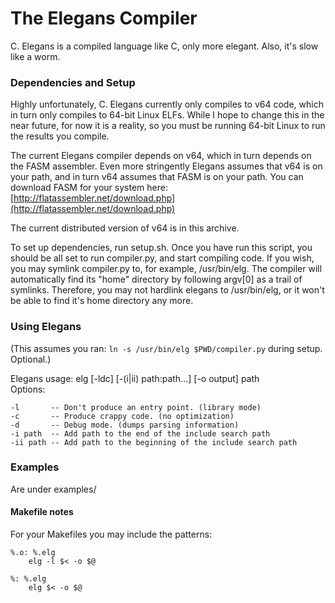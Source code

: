 
The Elegans Compiler
====================

C. Elegans is a compiled language like C, only more elegant.
Also, it's slow like a worm.

### Dependencies and Setup ###
Highly unfortunately, C. Elegans currently only compiles to v64 code,
which in turn only compiles to 64-bit Linux ELFs. While I hope to
change this in the near future, for now it is a reality, so you must
be running 64-bit Linux to run the results you compile.

The current Elegans compiler depends on v64, which in turn depends on
the FASM assembler. Even more stringently Elegans assumes that v64 is
on your path, and in turn v64 assumes that FASM is on your path. You
can download FASM for your system here: [http://flatassembler.net/download.php](http://flatassembler.net/download.php)

The current distributed version of v64 is in this archive.

To set up dependencies, run setup.sh. Once you have run this script,
you should be all set to run compiler.py, and start compiling code.
If you wish, you may symlink compiler.py to, for example,
/usr/bin/elg. The compiler will automatically find its "home"
directory by following argv[0] as a trail of symlinks. Therefore, you
may not hardlink elegans to /usr/bin/elg, or it won't be able to find
it's home directory any more.

### Using Elegans ###
(This assumes you ran: `ln -s /usr/bin/elg $PWD/compiler.py` during setup. Optional.)  

Elegans usage: elg [-ldc] [-(i|ii) path:path...] [-o output] path  
Options:

    -l       -- Don't produce an entry point. (library mode)
    -c       -- Produce crappy code. (no optimization)
    -d       -- Debug mode. (dumps parsing information)
    -i path  -- Add path to the end of the include search path
    -ii path -- Add path to the beginning of the include search path

### Examples ###
Are under examples/

#### Makefile notes ####
For your Makefiles you may include the patterns:

    %.o: %.elg
    	elg -l $< -o $@

    %: %.elg
    	elg $< -o $@

